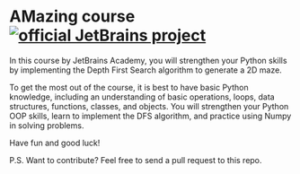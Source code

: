 # AMazing course [![official JetBrains project](http://jb.gg/badges/official.svg)](https://confluence.jetbrains.com/display/ALL/JetBrains+on+GitHub)
<p>In this course by JetBrains Academy, you will strengthen your Python skills by implementing the Depth First Search algorithm to generate a 2D maze.</p>
<p>To get the most out of the course, it is best to have basic Python knowledge, including an understanding of basic operations, loops, data structures, functions, classes, and objects. You will strengthen your Python OOP skills, learn to implement the DFS algorithm, and practice using Numpy in solving problems.</p>

  <p>Have fun and good luck!</p>

  <p>P.S. Want to contribute? Feel free to send a pull request to this repo.</p>
